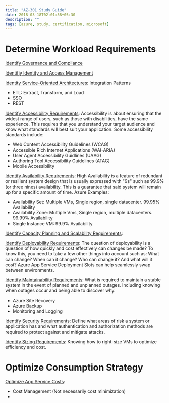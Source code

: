 ```yaml
---
title: "AZ-301 Study Guide"
date: 2018-03-18T02:01:58+05:30
description: ""
tags: [azure, study, certification, microsoft]
---
```


# Determine Workload Requirements

[Identify Governance and Compliance](https://docs.microsoft.com/en-us/azure/architecture/framework/security/governance)

[Identifiy Identity and Access Management](https://docs.microsoft.com/en-us/azure/architecture/framework/security/identity)

[Identity Service-Oriented Architectures](): Integration Patterns
- ETL: Extract, Transform, and Load
- SSO 
- REST

[Identify Accessibility Requirements](https://en.wikipedia.org/wiki/Web_accessibility): Accessibility is about ensuring that the widest range of users, such as those with disabilities, have the same experience. This requires that you understand your target audience and know what standards will best suit your application. Some accessibility standards include:
- Web Content Accessibility Guidelines (WCAG)
- Accessible Rich Internet Applications (WAI-ARIA)
- User Agent Accessibility Guidlines (UAAG)
- Authoring Tool Accessibility Guidelines (ATAG)
- Mobile Accessibility

[Identify Availability Requirements](https://docs.microsoft.com/en-us/azure/architecture/patterns/category/availability): High Availability is a feature of redundant or resilient system design that is usually expressed with "9s" such as 99.9% (or three nines) availability. This is a guarantee that said system will remain up for a specific amount of time. Azure Examples:
- Availability Set: Multiple VMs, Single region, single datacenter. 99.95% Availability
- Availability Zone: Multiple Vms, Single region, multiple datacenters. 99.99% Availability
- Single Instance VM: 99.9% Availability

[Identify Capacity Planning and Scalability Requirements](https://docs.microsoft.com/en-us/azure/architecture/framework/scalability/capacity): 

[Identify Deployability Requirements](https://docs.microsoft.com/en-us/azure/app-service/deploy-staging-slots): The question of deployability is a question of how quickly and cost effectively can changes be made? To know this, you need to take a few other things into account such as: What can change? When can it change? Who can change it? And what will it cost? Azure App Service Deployment Slots can help seamlessly swap between environments.

[Identify Maintainability Requirements](https://azure.microsoft.com/en-us/blog/updated-azure-business-continuity-technical-guidance/): What is required to maintain a stable system in the event of planned and unplanned outages. Including knowing when outages occur and being able to discover why.
- Azure Site Recovery
- Azure Backup
- Monitoring and Logging


[Identify Security Requirements](https://docs.microsoft.com/en-us/azure/security/fundamentals/overview): Define what areas of risk a system or application has and what authentication and authorization methods are required to protect against and mitigate attacks.


[Identify Sizing Requirements](https://docs.microsoft.com/en-us/azure/cloud-adoption-framework/migrate/azure-best-practices/migrate-best-practices-costs): Knowing how to right-size VMs to optimize efficiency and cost. 


# Optimize Consumption Strategy

[Optimize App Service Costs](https://app.pluralsight.com/library/courses/microsoft-azure-consumption-strategy-optimizing/table-of-contents):

- Cost Management (Not necessarily cost minimization)
- 

